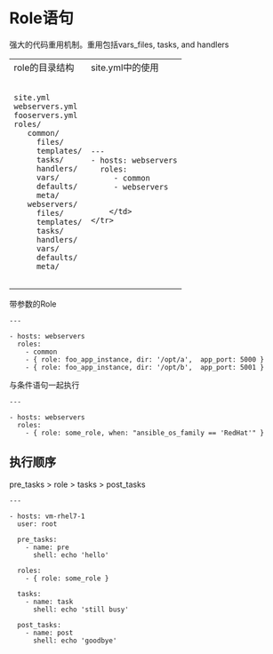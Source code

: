 # Role语句


强大的代码重用机制。重用包括vars_files, tasks, and handlers



<table>
    <tr>
        <td>
            role的目录结构
        </td>
        <td>
            site.yml中的使用
        </td>
    </tr>
    <tr>
        <td>
            <pre>
<code class='lang-yml'>
site.yml
webservers.yml
fooservers.yml
roles/
   common/
     files/
     templates/
     tasks/
     handlers/
     vars/
     defaults/
     meta/
   webservers/
     files/
     templates/
     tasks/
     handlers/
     vars/
     defaults/
     meta/
</code>
</pre>
        </td>
        <td>
            <pre>
<code>
---
- hosts: webservers
  roles:
     - common
     - webservers
</code>
</pre>

        </td>
    </tr>
</table>

带参数的Role


```
---

- hosts: webservers
  roles:
    - common
    - { role: foo_app_instance, dir: '/opt/a',  app_port: 5000 }
    - { role: foo_app_instance, dir: '/opt/b',  app_port: 5001 }
```

与条件语句一起执行

```
---

- hosts: webservers
  roles:
    - { role: some_role, when: "ansible_os_family == 'RedHat'" }

```


## 执行顺序

pre_tasks > role > tasks > post_tasks

```
---

- hosts: vm-rhel7-1
  user: root

  pre_tasks:
    - name: pre
      shell: echo 'hello'

  roles:
    - { role: some_role }

  tasks:
    - name: task
      shell: echo 'still busy'

  post_tasks:
    - name: post
      shell: echo 'goodbye'
```


